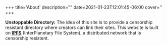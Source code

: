 +++
title='About'
description=""
date=2021-01-23T12:01:45-06:00
cover=''
+++

**Unstoppable Directory:** The idea of this site is to provide a censorship resistant directory where creators can link their sites. This website is built on [**IPFS**](https://ipfs.io/) (InterPlanetary File System), a distributed network that is censorship resistent.

